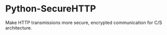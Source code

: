 # Python-SecureHTTP
Make HTTP transmissions more secure, encrypted communication for C/S architecture.
